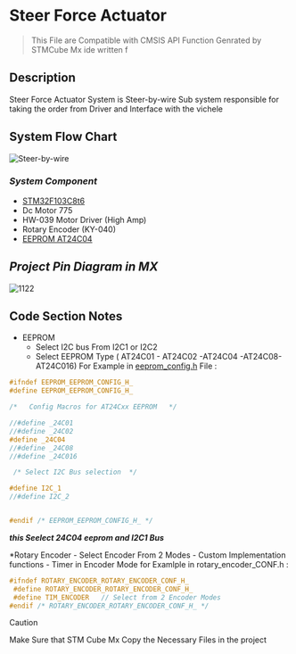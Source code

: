 # Steer Force Actuator 
> This File are Compatible with CMSIS API Function Genrated by STMCube Mx ide  written f

## Description 
Steer Force Actuator System is Steer-by-wire Sub system responsible for taking the order from Driver and Interface with the vichele  

## System Flow Chart 
![Steer-by-wire](https://github.com/Muhammad-Osama-9/Towards-Enhanced-Autonomous-Driving-Experience/assets/112892754/ab71835a-70e0-4510-adff-927ab3954d5f)


### ***System Component***

* [STM32F103C8t6](https://www.st.com/resource/en/datasheet/stm32f103c8.pdf) 
* Dc Motor 775
* HW-039 Motor Driver (High Amp)
* Rotary Encoder (KY-040)
* [EEPROM AT24C04](https://ww1.microchip.com/downloads/en/devicedoc/doc0180.pdf)




## ***Project Pin Diagram in MX***
![1122](https://github.com/Muhammad-Osama-9/Towards-Enhanced-Autonomous-Driving-Experience/assets/112892754/bc2d8295-c665-447c-898c-c8e7c57de1a3)

## Code Section Notes 
* EEPROM
    - Select I2C bus From I2C1 or I2C2
    - Select EEPROM Type ( AT24C01 - AT24C02 -AT24C04 -AT24C08-AT24C016)
For Example in [eeprom_config.h](ECUAL/EEPROM/eeprom_config.h) File  :

```cpp
#ifndef EEPROM_EEPROM_CONFIG_H_
#define EEPROM_EEPROM_CONFIG_H_

/*	 Config Macros for AT24Cxx EEPROM 	*/

//#define _24C01
//#define _24C02
#define _24C04
//#define _24C08
//#define _24C016

 /* Select I2C Bus selection  */

#define I2C_1
//#define I2C_2


#endif /* EEPROM_EEPROM_CONFIG_H_ */
```
***this Seelect 24C04 eeprom and I2C1 Bus***

*Rotary Encoder 
    - Select  Encoder From 2 Modes 
        - Custom Implementation functions 
        - Timer in Encoder Mode
for Examlple in rotary_encoder_CONF.h :
        
```cpp
#ifndef ROTARY_ENCODER_ROTARY_ENCODER_CONF_H_
 #define ROTARY_ENCODER_ROTARY_ENCODER_CONF_H_
 #define TIM_ENCODER   // Select from 2 Encoder Modes
#endif /* ROTARY_ENCODER_ROTARY_ENCODER_CONF_H_ */
 ```

>[!CAUTION]
>Make Sure that STM Cube Mx Copy the Necessary Files in the project


